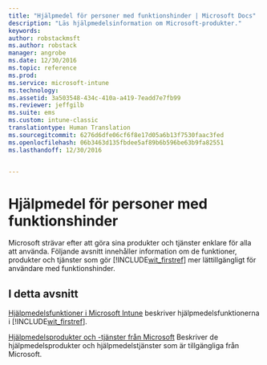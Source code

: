```yaml
---
title: "Hjälpmedel för personer med funktionshinder | Microsoft Docs"
description: "Läs hjälpmedelsinformation om Microsoft-produkter."
keywords: 
author: robstackmsft
ms.author: robstack
manager: angrobe
ms.date: 12/30/2016
ms.topic: reference
ms.prod: 
ms.service: microsoft-intune
ms.technology: 
ms.assetid: 3a503548-434c-410a-a419-7eadd7e7fb99
ms.reviewer: jeffgilb
ms.suite: ems
ms.custom: intune-classic
translationtype: Human Translation
ms.sourcegitcommit: 6276d6dfe06cf6f8e17d05a6b13f7530faac3fed
ms.openlocfilehash: 06b3463d135fbdee5af89b6b596be63b9fa82551
ms.lasthandoff: 12/30/2016


---
```


# <a name="accessibility-for-people-with-disabilities"></a>Hjälpmedel för personer med funktionshinder
Microsoft strävar efter att göra sina produkter och tjänster enklare för alla att använda. Följande avsnitt innehåller information om de funktioner, produkter och tjänster som gör [!INCLUDE[wit_firstref](./includes/wit_firstref_md.md)] mer lättillgängligt för användare med funktionshinder.

## <a name="in-this-section"></a>I detta avsnitt
[Hjälpmedelsfunktioner i Microsoft Intune](accessibility-features-of-microsoft-intune.md) beskriver hjälpmedelsfunktionerna i [!INCLUDE[wit_firstref](./includes/wit_firstref_md.md)].

[Hjälpmedelsprodukter och -tjänster från Microsoft](accessibility-products-and-services-from-microsoft.md) Beskriver de hjälpmedelsprodukter och hjälpmedelstjänster som är tillgängliga från Microsoft.

